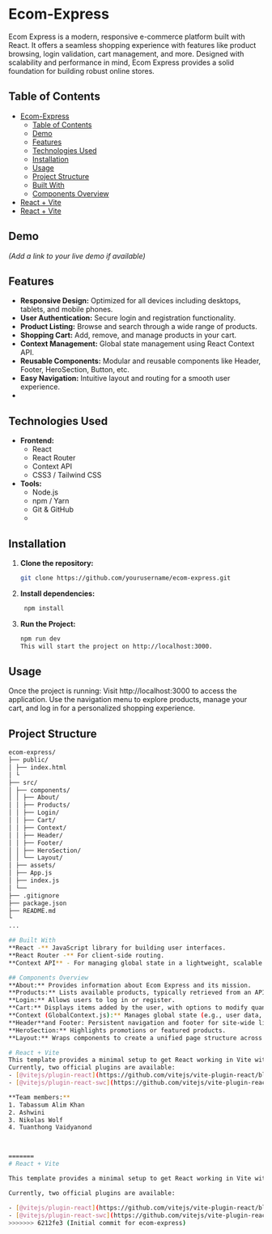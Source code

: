 # Ecom-Express

Ecom Express is a modern, responsive e-commerce platform built with React. It offers a seamless shopping experience with features like product browsing, login validation, cart management, and more. Designed with scalability and performance in mind, Ecom Express provides a solid foundation for building robust online stores.

## Table of Contents

- [Ecom-Express](#ecom-express)
  - [Table of Contents](#table-of-contents)
  - [Demo](#demo)
  - [Features](#features)
  - [Technologies Used](#technologies-used)
  - [Installation](#installation)
  - [Usage](#usage)
  - [Project Structure](#project-structure)
  - [Built With](#built-with)
  - [Components Overview](#components-overview)
- [React + Vite](#react--vite)
- [React + Vite](#react--vite-1)

## Demo

_(Add a link to your live demo if available)_

## Features

- **Responsive Design:** Optimized for all devices including desktops, tablets, and mobile phones.
- **User Authentication:** Secure login and registration functionality.
- **Product Listing:** Browse and search through a wide range of products.
- **Shopping Cart:** Add, remove, and manage products in your cart.
- **Context Management:** Global state management using React Context API.
- **Reusable Components:** Modular and reusable components like Header, Footer, HeroSection, Button, etc.
- **Easy Navigation:** Intuitive layout and routing for a smooth user experience.
-

## Technologies Used

- **Frontend:**
  - React
  - React Router
  - Context API
  - CSS3 / Tailwind CSS
- **Tools:**
  - Node.js
  - npm / Yarn
  - Git & GitHub
  -

## Installation

1. **Clone the repository:**
   ```bash
   git clone https://github.com/yourusername/ecom-express.git
   ```
2. **Install dependencies:**
   ```bash
    npm install
   ```
3. **Run the Project:**
   ```bash
   npm run dev
   This will start the project on http://localhost:3000.
   ```

## Usage

Once the project is running:
Visit http://localhost:3000 to access the application.
Use the navigation menu to explore products, manage your cart, and log in for a personalized shopping experience.

## Project Structure

```bash
ecom-express/
├── public/
│ ├── index.html
│ └
├── src/
│ ├── components/
│ │ ├── About/
│ │ ├── Products/
│ │ ├── Login/
│ │ ├── Cart/
│ │ ├── Context/
│ │ ├── Header/
│ │ ├── Footer/
│ │ ├── HeroSection/
│ │ └── Layout/
│ ├── assets/
│ ├── App.js
│ ├── index.js
│ └──
├── .gitignore
├── package.json
├── README.md
└
...

## Built With
**React -** JavaScript library for building user interfaces.
**React Router -** For client-side routing.
**Context API** - For managing global state in a lightweight, scalable way.

## Components Overview
**About:** Provides information about Ecom Express and its mission.
**Products:** Lists available products, typically retrieved from an API or mock data source.
**Login:** Allows users to log in or register.
**Cart:** Displays items added by the user, with options to modify quantities or remove items.
**Context (GlobalContext.js):** Manages global state (e.g., user data, cart items) using the React Context API.
**Header**and Footer: Persistent navigation and footer for site-wide links and information.
**HeroSection:** Highlights promotions or featured products.
**Layout:** Wraps components to create a unified page structure across the site.

# React + Vite
This template provides a minimal setup to get React working in Vite with HMR and some ESLint rules.
Currently, two official plugins are available:
- [@vitejs/plugin-react](https://github.com/vitejs/vite-plugin-react/blob/main/packages/plugin-react/README.md) uses [Babel](https://babeljs.io/) for Fast Refresh
- [@vitejs/plugin-react-swc](https://github.com/vitejs/vite-plugin-react-swc) uses [SWC](https://swc.rs/) for Fast Refresh

**Team members:**
1. Tabassum Alim Khan
2. Ashwini
3. Nikolas Wolf
4. Tuanthong Vaidyanond



=======
# React + Vite

This template provides a minimal setup to get React working in Vite with HMR and some ESLint rules.

Currently, two official plugins are available:

- [@vitejs/plugin-react](https://github.com/vitejs/vite-plugin-react/blob/main/packages/plugin-react/README.md) uses [Babel](https://babeljs.io/) for Fast Refresh
- [@vitejs/plugin-react-swc](https://github.com/vitejs/vite-plugin-react-swc) uses [SWC](https://swc.rs/) for Fast Refresh
>>>>>>> 6212fe3 (Initial commit for ecom-express)
```
